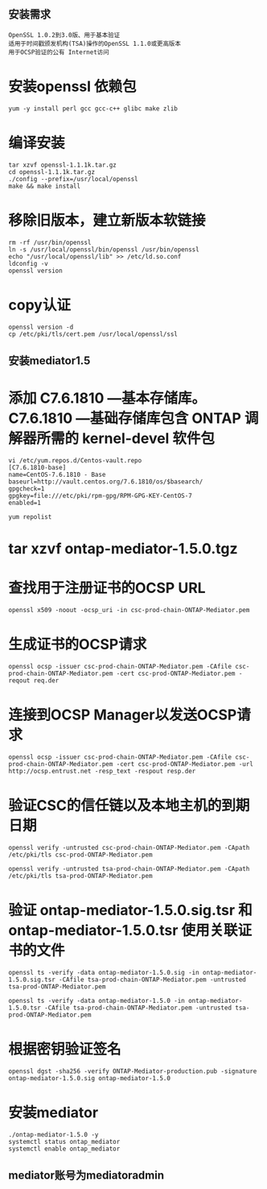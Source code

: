 ## 安装需求
```
OpenSSL 1.0.2到3.0版、用于基本验证
适用于时间戳颁发机构(TSA)操作的OpenSSL 1.1.0或更高版本
用于OCSP验证的公有 Internet访问
```
# 安装openssl 依赖包
```
yum -y install perl gcc gcc-c++ glibc make zlib
```
# 编译安装
```
tar xzvf openssl-1.1.1k.tar.gz
cd openssl-1.1.1k.tar.gz
./config --prefix=/usr/local/openssl
make && make install
```
# 移除旧版本，建立新版本软链接
```
rm -rf /usr/bin/openssl
ln -s /usr/local/openssl/bin/openssl /usr/bin/openssl
echo "/usr/local/openssl/lib" >> /etc/ld.so.conf
ldconfig -v
openssl version
```
# copy认证
```
openssl version -d
cp /etc/pki/tls/cert.pem /usr/local/openssl/ssl
```
## 安装mediator1.5
#  添加 C7.6.1810 —基本存储库。C7.6.1810 —基础存储库包含 ONTAP 调解器所需的 kernel-devel 软件包
```
vi /etc/yum.repos.d/Centos-vault.repo
[C7.6.1810-base]
name=CentOS-7.6.1810 - Base
baseurl=http://vault.centos.org/7.6.1810/os/$basearch/
gpgcheck=1
gpgkey=file:///etc/pki/rpm-gpg/RPM-GPG-KEY-CentOS-7
enabled=1

yum repolist
```
#  tar xzvf ontap-mediator-1.5.0.tgz
#  查找用于注册证书的OCSP URL
```
openssl x509 -noout -ocsp_uri -in csc-prod-chain-ONTAP-Mediator.pem
```
#  生成证书的OCSP请求
```
openssl ocsp -issuer csc-prod-chain-ONTAP-Mediator.pem -CAfile csc-prod-chain-ONTAP-Mediator.pem -cert csc-prod-ONTAP-Mediator.pem -reqout req.der
```
#  连接到OCSP Manager以发送OCSP请求
```
openssl ocsp -issuer csc-prod-chain-ONTAP-Mediator.pem -CAfile csc-prod-chain-ONTAP-Mediator.pem -cert csc-prod-ONTAP-Mediator.pem -url http://ocsp.entrust.net -resp_text -respout resp.der
```
#  验证CSC的信任链以及本地主机的到期日期
```
openssl verify -untrusted csc-prod-chain-ONTAP-Mediator.pem -CApath /etc/pki/tls csc-prod-ONTAP-Mediator.pem

openssl verify -untrusted tsa-prod-chain-ONTAP-Mediator.pem -CApath /etc/pki/tls tsa-prod-ONTAP-Mediator.pem
```
#  验证 ontap-mediator-1.5.0.sig.tsr 和 ontap-mediator-1.5.0.tsr 使用关联证书的文件
```
openssl ts -verify -data ontap-mediator-1.5.0.sig -in ontap-mediator-1.5.0.sig.tsr -CAfile tsa-prod-chain-ONTAP-Mediator.pem -untrusted tsa-prod-ONTAP-Mediator.pem

openssl ts -verify -data ontap-mediator-1.5.0 -in ontap-mediator-1.5.0.tsr -CAfile tsa-prod-chain-ONTAP-Mediator.pem -untrusted tsa-prod-ONTAP-Mediator.pem
```
#  根据密钥验证签名
```
openssl dgst -sha256 -verify ONTAP-Mediator-production.pub -signature ontap-mediator-1.5.0.sig ontap-mediator-1.5.0
```
#  安装mediator
```
./ontap-mediator-1.5.0 -y
systemctl status ontap_mediator
systemctl enable ontap_mediator
```
## mediator账号为mediatoradmin

